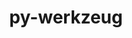 ---
title: "py-werkzeug"
layout: cache
categories: [package, v0.21.1]
meta: {"versions": ["3.0.0"], "compilers": ["apple-clang@=15.0.0", "gcc@=11.3.0"], "oss": ["ubuntu22.04", "ventura"], "platforms": ["darwin", "linux"], "targets": ["aarch64", "x86_64_v3"], "stacks": ["ml-darwin-aarch64-mps", "ml-linux-x86_64-cpu", "ml-linux-x86_64-cuda", "ml-linux-x86_64-rocm", "root"], "num_specs": 4, "num_specs_by_stack": {"ml-darwin-aarch64-mps": 1, "root": 4, "ml-linux-x86_64-rocm": 3, "ml-linux-x86_64-cuda": 3, "ml-linux-x86_64-cpu": 3}}
spec_details: [{"hash": "qsg4nt4ivzubjzu6r2yw3chafqexxhud", "compiler": "apple-clang@=15.0.0", "versions": ["3.0.0"], "os": "ventura", "platform": "darwin", "target": "aarch64", "variants": ["build_system=python_pip"], "stacks": ["ml-darwin-aarch64-mps", "root"], "size": "-", "tarball": "https://binaries.spack.io/releases/v0.21.1/build_cache/darwin-ventura-aarch64/apple-clang-15.0.0/py-werkzeug-3.0.0/darwin-ventura-aarch64-apple-clang-15.0.0-py-werkzeug-3.0.0-qsg4nt4ivzubjzu6r2yw3chafqexxhud.spack"}, {"hash": "h2a4g2cae2d42wepenpwdllychpkfdz5", "compiler": "gcc@=11.3.0", "versions": ["3.0.0"], "os": "ubuntu22.04", "platform": "linux", "target": "x86_64_v3", "variants": ["build_system=python_pip"], "stacks": ["ml-linux-x86_64-rocm", "root", "ml-linux-x86_64-cuda", "ml-linux-x86_64-cpu"], "size": "-", "tarball": "https://binaries.spack.io/releases/v0.21.1/build_cache/linux-ubuntu22.04-x86_64_v3/gcc-11.3.0/py-werkzeug-3.0.0/linux-ubuntu22.04-x86_64_v3-gcc-11.3.0-py-werkzeug-3.0.0-h2a4g2cae2d42wepenpwdllychpkfdz5.spack"}, {"hash": "5bc4knrxq5ca37jkurr5hypezkzszpqj", "compiler": "gcc@=11.3.0", "versions": ["3.0.0"], "os": "ubuntu22.04", "platform": "linux", "target": "x86_64_v3", "variants": ["build_system=python_pip"], "stacks": ["ml-linux-x86_64-rocm", "root", "ml-linux-x86_64-cuda", "ml-linux-x86_64-cpu"], "size": "-", "tarball": "https://binaries.spack.io/releases/v0.21.1/build_cache/linux-ubuntu22.04-x86_64_v3/gcc-11.3.0/py-werkzeug-3.0.0/linux-ubuntu22.04-x86_64_v3-gcc-11.3.0-py-werkzeug-3.0.0-5bc4knrxq5ca37jkurr5hypezkzszpqj.spack"}, {"hash": "rlnze2i5xgs6txun6dkajbajffhas55y", "compiler": "gcc@=11.3.0", "versions": ["3.0.0"], "os": "ubuntu22.04", "platform": "linux", "target": "x86_64_v3", "variants": ["build_system=python_pip"], "stacks": ["ml-linux-x86_64-rocm", "root", "ml-linux-x86_64-cuda", "ml-linux-x86_64-cpu"], "size": "-", "tarball": "https://binaries.spack.io/releases/v0.21.1/build_cache/linux-ubuntu22.04-x86_64_v3/gcc-11.3.0/py-werkzeug-3.0.0/linux-ubuntu22.04-x86_64_v3-gcc-11.3.0-py-werkzeug-3.0.0-rlnze2i5xgs6txun6dkajbajffhas55y.spack"}]
---
